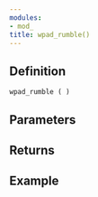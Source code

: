 ```yaml
---
modules:
- mod_
title: wpad_rumble()
---
```


## Definition

    wpad_rumble ( )

## Parameters

## Returns

## Example

```
```

